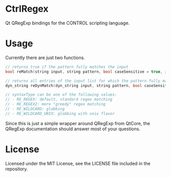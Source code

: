 CtrlRegex
=========

Qt QRegExp bindings for the CONTROL scripting language.

Usage
=====
Currently there are just two functions.

```c
// returns true if the pattern fully matches the input
bool reMatch(string input, string pattern, bool caseSensitive = true, int syntaxType = RE_REGEX)

// returns all entries of the input list for which the pattern fully matches the text
dyn_string reDynMatch(dyn_string input, string pattern, bool caseSensitive = true, int syntaxType = RE_REGEX)

// syntaxType can be one of the following values:
// - RE_REGEX: default, standard regex matching
// - RE_REGEX2: more "greedy" regex matching
// - RE_WILDCARD: globbing
// - RE_WILDCARD_UNIX: globbing with unix flavor
```

Since this is just a simple wrapper around QRegExp from QtCore, the QRegExp documentation should answer most of your questions.

License
=======

Licensed under the MIT License, see the LICENSE file included in the repository.
